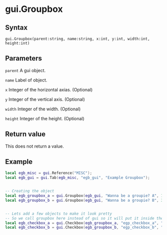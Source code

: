 # gui.Groupbox

## Syntax
```
gui.Groupbox(parent:string, name:string, x:int, y:int, width:int, height:int)
```

## Parameters
```parent``` A gui object.

```name``` Label of object.

```x``` Integer of the horizontal axias. (Optional)

```y``` Integer of the vertical axis. (Optional)

```width``` Integer of the width. (Optional)

```height``` Integer of the height. (Optional)

## Return value
This does not return a value.


## Example
```lua
local egb_misc = gui.Reference("MISC");
local egb_gui = gui.Tab(egb_misc, "egb_gui", "Example Groupbox");


-- Creating the object
local egb_groupbox_a = gui.Groupbox(egb_gui, "Wanna be a groupie? A", 16, 16, 287.5, 50);
local egb_groupbox_b = gui.Groupbox(egb_gui, "Wanna be a groupie? B", 319.5, 16, 287.5, 100);


-- Lets add a few objects to make it look pretty
-- So we call groupbox here instead of gui so it will put it inside the gui instead
local egb_checkbox_a = gui.Checkbox(egb_groupbox_a, "egp_checkbox_a", "My checkbox groupie A", true);
local egb_checkbox_b = gui.Checkbox(egb_groupbox_b, "egp_checkbox_b", "My checkbox groupie B", true);
```

